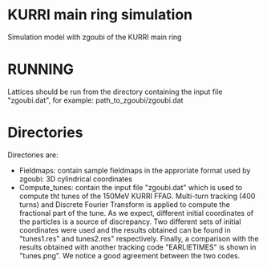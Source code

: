 KURRI main ring simulation
============================
Simulation model with zgoubi of the KURRI main ring

RUNNING
=======
Lattices should be run from the directory containing the input file "zgoubi.dat", for example: path_to_zgoubi/zgoubi.dat

Directories
===========
Directories are:
  - Fieldmaps: contain sample fieldmaps in the approriate format used by zgoubi: 3D cylindrical coordinates
  - Compute_tunes: contain the input file "zgoubi.dat" which is used to compute tht tunes of the 150MeV KURRI FFAG. Multi-turn tracking (400 turns) and Discrete Fourier Transform is applied to compute the fractional part of the tune. As we expect, different initial coordinates of the particles is a source of discrepancy. Two different sets of initial coordinates were used and the results obtained can be found in "tunes1.res" and tunes2.res" respectively.
Finally, a comparison with the results obtained with another tracking code "EARLIETIMES" is shown in "tunes.png".
We notice a good agreement between the two codes.
